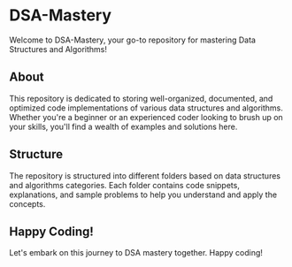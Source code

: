 # DSA-Mastery

Welcome to DSA-Mastery, your go-to repository for mastering Data Structures and Algorithms!

## About
This repository is dedicated to storing well-organized, documented, and optimized code implementations of various data structures and algorithms. Whether you're a beginner or an experienced coder looking to brush up on your skills, you'll find a wealth of examples and solutions here.

## Structure
The repository is structured into different folders based on data structures and algorithms categories. Each folder contains code snippets, explanations, and sample problems to help you understand and apply the concepts.

## Happy Coding!
Let's embark on this journey to DSA mastery together. Happy coding!
